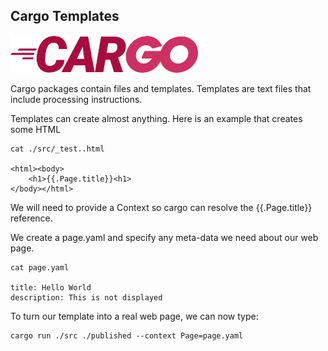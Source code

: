 ## Cargo Templates

<img src="docs/cargo.png" width="300px" />

Cargo packages contain files and templates. Templates are text files that include processing instructions.

Templates can create almost anything. Here is an example that creates some HTML

```
cat ./src/_test..html

<html><body>
	<h1>{{.Page.title}}<h1>
</body></html>
```

We will need to provide a Context so cargo can resolve the {{.Page.title}} reference.

We create a page.yaml and specify any meta-data we need about our web page.

```
cat page.yaml

title: Hello World
description: This is not displayed
```

To turn our template into a real web page, we can now type:

```
cargo run ./src ./published --context Page=page.yaml
```





